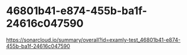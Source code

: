 # 46801b41-e874-455b-ba1f-24616c047590
https://sonarcloud.io/summary/overall?id=examly-test_46801b41-e874-455b-ba1f-24616c047590
